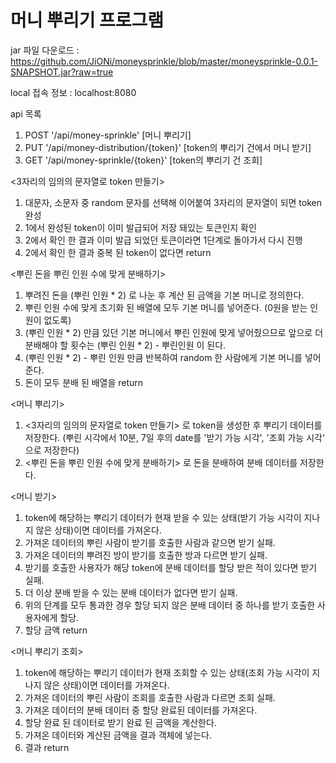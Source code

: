# 머니 뿌리기 프로그램
jar 파일 다운로드 : https://github.com/JiONi/moneysprinkle/blob/master/moneysprinkle-0.0.1-SNAPSHOT.jar?raw=true

local 접속 정보 : localhost:8080

api 목록
1. POST '/api/money-sprinkle'  [머니 뿌리기]
2. PUT  '/api/money-distribution/{token}' [token의 뿌리기 건에서 머니 받기]
3. GET  '/api/money-sprinkle/{token}'    [token의 뿌리기 건 조회]

<3자리의 임의의 문자열로 token 만들기>
1. 대문자, 소문자 중 random 문자를 선택해 이어붙여 3자리의 문자열이 되면 token 완성
2. 1에서 완성된 token이 이미 발급되어 저장 돼있는 토큰인지 확인
3. 2에서 확인 한 결과 이미 발급 되었던 토큰이라면 1단계로 돌아가서 다시 진행
4. 2에서 확인 한 결과 중복 된 token이 없다면 return

<뿌린 돈을 뿌린 인원 수에 맞게 분배하기>
1. 뿌려진 돈을 (뿌린 인원 * 2) 로 나눈 후 계산 된 금액을 기본 머니로 정의한다.
2. 뿌린 인원 수에 맞게 초기화 된 배열에 모두 기본 머니를 넣어준다. (0원을 받는 인원이 없도록)
3. (뿌린 인원 * 2) 만큼 있던 기본 머니에서 뿌린 인원에 맞게 넣어줬으므로 앞으로 더 분배해야 할 횟수는 (뿌린 인원 * 2) - 뿌린인원 이 된다.
4. (뿌린 인원 * 2) - 뿌린 인원 만큼 반복하여 random 한 사람에게 기본 머니를 넣어준다.
5. 돈이 모두 분배 된 배열을 return 

<머니 뿌리기>
1. <3자리의 임의의 문자열로 token 만들기> 로 token을 생성한 후 뿌리기 데이터를 저장한다. (뿌린 시각에서 10분, 7일 후의 date를 '받기 가능 시각', '조회 가능 시각' 으로 저장한다)
2. <뿌린 돈을 뿌린 인원 수에 맞게 분배하기> 로 돈을 분배하여 분배 데이터를 저장한다.

<머니 받기>
1. token에 해당하는 뿌리기 데이터가 현재 받을 수 있는 상태(받기 가능 시각이 지나지 않은 상태)이면 데이터를 가져온다.
2. 가져온 데이터의 뿌린 사람이 받기를 호출한 사람과 같으면 받기 실패.
3. 가져온 데이터의 뿌려진 방이 받기를 호출한 방과 다르면 받기 실패.
4. 받기를 호출한 사용자가 해당 token에 분배 데이터를 할당 받은 적이 있다면 받기 실패.
5. 더 이상 분배 받을 수 있는 분배 데이터가 없다면 받기 실패.
6. 위의 단계를 모두 통과한 경우 할당 되지 않은 분배 데이터 중 하나를 받기 호출한 사용자에게 할당.
7. 할당 금액 return

<머니 뿌리기 조회>
1. token에 해당하는 뿌리기 데이터가 현재 조회할 수 있는 상태(조회 가능 시각이 지나지 않은 상태)이면 데이터를 가져온다.
2. 가져온 데이터의 뿌린 사람이 조회를 호출한 사람과 다르면 조회 실패.
3. 가져온 데이터의 분배 데이터 중 할당 완료된 데이터를 가져온다.
4. 할당 완료 된 데이터로 받기 완료 된 금액을 계산한다.
5. 가져온 데이터와 계산된 금액을 결과 객체에 넣는다.
6. 결과 return


